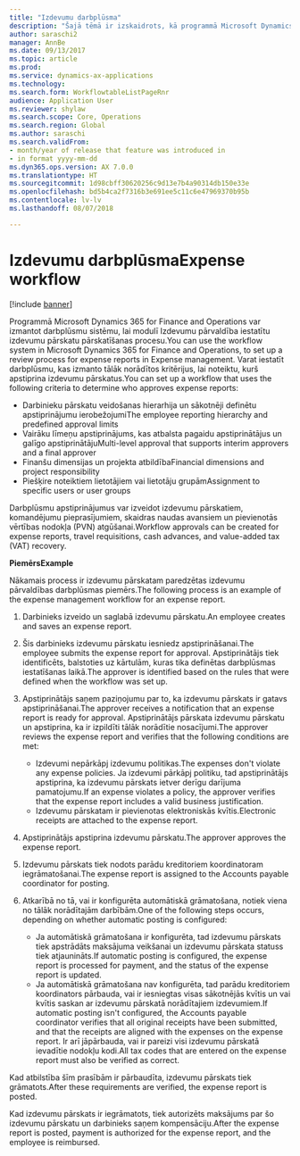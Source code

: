 ```yaml
---
title: "Izdevumu darbplūsma"
description: "Šajā tēmā ir izskaidrots, kā programmā Microsoft Dynamics 365 for Finance and Operations var izmantot darbplūsmu sistēmu, lai modulī Izdevumu pārvaldība iestatītu izdevumu pārskatu pārskatīšanas procesu."
author: saraschi2
manager: AnnBe
ms.date: 09/13/2017
ms.topic: article
ms.prod: 
ms.service: dynamics-ax-applications
ms.technology: 
ms.search.form: WorkflowtableListPageRnr
audience: Application User
ms.reviewer: shylaw
ms.search.scope: Core, Operations
ms.search.region: Global
ms.author: saraschi
ms.search.validFrom:
- month/year of release that feature was introduced in
- in format yyyy-mm-dd
ms.dyn365.ops.version: AX 7.0.0
ms.translationtype: HT
ms.sourcegitcommit: 1d98cbff30620256c9d13e7b4a90314db150e33e
ms.openlocfilehash: bd5b4ca2f7316b3e691ee5c11c6e47969370b95b
ms.contentlocale: lv-lv
ms.lasthandoff: 08/07/2018

---
```


# <a name="expense-workflow"></a><span data-ttu-id="f9cf7-103">Izdevumu darbplūsma</span><span class="sxs-lookup"><span data-stu-id="f9cf7-103">Expense workflow</span></span>

[!include [banner](../includes/banner.md)]

<span data-ttu-id="f9cf7-104">Programmā Microsoft Dynamics 365 for Finance and Operations var izmantot darbplūsmu sistēmu, lai modulī Izdevumu pārvaldība iestatītu izdevumu pārskatu pārskatīšanas procesu.</span><span class="sxs-lookup"><span data-stu-id="f9cf7-104">You can use the workflow system in Microsoft Dynamics 365 for Finance and Operations, to set up a review process for expense reports in Expense management.</span></span> <span data-ttu-id="f9cf7-105">Varat iestatīt darbplūsmu, kas izmanto tālāk norādītos kritērijus, lai noteiktu, kurš apstiprina izdevumu pārskatus.</span><span class="sxs-lookup"><span data-stu-id="f9cf7-105">You can set up a workflow that uses the following criteria to determine who approves expense reports:</span></span>

- <span data-ttu-id="f9cf7-106">Darbinieku pārskatu veidošanas hierarhija un sākotnēji definētu apstiprinājumu ierobežojumi</span><span class="sxs-lookup"><span data-stu-id="f9cf7-106">The employee reporting hierarchy and predefined approval limits</span></span>
- <span data-ttu-id="f9cf7-107">Vairāku līmeņu apstiprinājums, kas atbalsta pagaidu apstiprinātājus un galīgo apstiprinātāju</span><span class="sxs-lookup"><span data-stu-id="f9cf7-107">Multi-level approval that supports interim approvers and a final approver</span></span>
- <span data-ttu-id="f9cf7-108">Finanšu dimensijas un projekta atbildība</span><span class="sxs-lookup"><span data-stu-id="f9cf7-108">Financial dimensions and project responsibility</span></span>
- <span data-ttu-id="f9cf7-109">Piešķire noteiktiem lietotājiem vai lietotāju grupām</span><span class="sxs-lookup"><span data-stu-id="f9cf7-109">Assignment to specific users or user groups</span></span>

<span data-ttu-id="f9cf7-110">Darbplūsmu apstiprinājumus var izveidot izdevumu pārskatiem, komandējumu pieprasījumiem, skaidras naudas avansiem un pievienotās vērtības nodokļa (PVN) atgūšanai.</span><span class="sxs-lookup"><span data-stu-id="f9cf7-110">Workflow approvals can be created for expense reports, travel requisitions, cash advances, and value-added tax (VAT) recovery.</span></span>

<span data-ttu-id="f9cf7-111">**Piemērs**</span><span class="sxs-lookup"><span data-stu-id="f9cf7-111">**Example**</span></span>

<span data-ttu-id="f9cf7-112">Nākamais process ir izdevumu pārskatam paredzētas izdevumu pārvaldības darbplūsmas piemērs.</span><span class="sxs-lookup"><span data-stu-id="f9cf7-112">The following process is an example of the expense management workflow for an expense report.</span></span>

1. <span data-ttu-id="f9cf7-113">Darbinieks izveido un saglabā izdevumu pārskatu.</span><span class="sxs-lookup"><span data-stu-id="f9cf7-113">An employee creates and saves an expense report.</span></span>
2. <span data-ttu-id="f9cf7-114">Šis darbinieks izdevumu pārskatu iesniedz apstiprināšanai.</span><span class="sxs-lookup"><span data-stu-id="f9cf7-114">The employee submits the expense report for approval.</span></span> <span data-ttu-id="f9cf7-115">Apstiprinātājs tiek identificēts, balstoties uz kārtulām, kuras tika definētas darbplūsmas iestatīšanas laikā.</span><span class="sxs-lookup"><span data-stu-id="f9cf7-115">The approver is identified based on the rules that were defined when the workflow was set up.</span></span>
3. <span data-ttu-id="f9cf7-116">Apstiprinātājs saņem paziņojumu par to, ka izdevumu pārskats ir gatavs apstiprināšanai.</span><span class="sxs-lookup"><span data-stu-id="f9cf7-116">The approver receives a notification that an expense report is ready for approval.</span></span> <span data-ttu-id="f9cf7-117">Apstiprinātājs pārskata izdevumu pārskatu un apstiprina, ka ir izpildīti tālāk norādītie nosacījumi.</span><span class="sxs-lookup"><span data-stu-id="f9cf7-117">The approver reviews the expense report and verifies that the following conditions are met:</span></span>

    - <span data-ttu-id="f9cf7-118">Izdevumi nepārkāpj izdevumu politikas.</span><span class="sxs-lookup"><span data-stu-id="f9cf7-118">The expenses don't violate any expense policies.</span></span> <span data-ttu-id="f9cf7-119">Ja izdevumi pārkāpj politiku, tad apstiprinātājs apstiprina, ka izdevumu pārskats ietver derīgu darījuma pamatojumu.</span><span class="sxs-lookup"><span data-stu-id="f9cf7-119">If an expense violates a policy, the approver verifies that the expense report includes a valid business justification.</span></span>
    - <span data-ttu-id="f9cf7-120">Izdevumu pārskatam ir pievienotas elektroniskās kvītis.</span><span class="sxs-lookup"><span data-stu-id="f9cf7-120">Electronic receipts are attached to the expense report.</span></span>

4. <span data-ttu-id="f9cf7-121">Apstiprinātājs apstiprina izdevumu pārskatu.</span><span class="sxs-lookup"><span data-stu-id="f9cf7-121">The approver approves the expense report.</span></span>
5. <span data-ttu-id="f9cf7-122">Izdevumu pārskats tiek nodots parādu kreditoriem koordinatoram iegrāmatošanai.</span><span class="sxs-lookup"><span data-stu-id="f9cf7-122">The expense report is assigned to the Accounts payable coordinator for posting.</span></span>
6. <span data-ttu-id="f9cf7-123">Atkarībā no tā, vai ir konfigurēta automātiskā grāmatošana, notiek viena no tālāk norādītajām darbībām.</span><span class="sxs-lookup"><span data-stu-id="f9cf7-123">One of the following steps occurs, depending on whether automatic posting is configured:</span></span>

    - <span data-ttu-id="f9cf7-124">Ja automātiskā grāmatošana ir konfigurēta, tad izdevumu pārskats tiek apstrādāts maksājuma veikšanai un izdevumu pārskata statuss tiek atjaunināts.</span><span class="sxs-lookup"><span data-stu-id="f9cf7-124">If automatic posting is configured, the expense report is processed for payment, and the status of the expense report is updated.</span></span>
    - <span data-ttu-id="f9cf7-125">Ja automātiskā grāmatošana nav konfigurēta, tad parādu kreditoriem koordinators pārbauda, vai ir iesniegtas visas sākotnējās kvītis un vai kvītis saskan ar izdevumu pārskatā norādītajiem izdevumiem.</span><span class="sxs-lookup"><span data-stu-id="f9cf7-125">If automatic posting isn't configured, the Accounts payable coordinator verifies that all original receipts have been submitted, and that the receipts are aligned with the expenses on the expense report.</span></span> <span data-ttu-id="f9cf7-126">Ir arī jāpārbauda, vai ir pareizi visi izdevumu pārskatā ievadītie nodokļu kodi.</span><span class="sxs-lookup"><span data-stu-id="f9cf7-126">All tax codes that are entered on the expense report must also be verified as correct.</span></span>

<span data-ttu-id="f9cf7-127">Kad atbilstība šīm prasībām ir pārbaudīta, izdevumu pārskats tiek grāmatots.</span><span class="sxs-lookup"><span data-stu-id="f9cf7-127">After these requirements are verified, the expense report is posted.</span></span>

<span data-ttu-id="f9cf7-128">Kad izdevumu pārskats ir iegrāmatots, tiek autorizēts maksājums par šo izdevumu pārskatu un darbinieks saņem kompensāciju.</span><span class="sxs-lookup"><span data-stu-id="f9cf7-128">After the expense report is posted, payment is authorized for the expense report, and the employee is reimbursed.</span></span>

